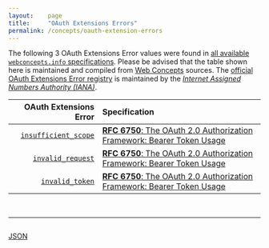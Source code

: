 ```yaml
---
layout:    page
title:     "OAuth Extensions Errors"
permalink: /concepts/oauth-extension-errors
---
```




The following 3 OAuth Extensions Error values were found in [all available `webconcepts.info` specifications](/specs). Please be advised that the table shown here is maintained and compiled from [Web Concepts](/) sources. The [official OAuth Extensions Error registry](http://www.iana.org/assignments/oauth-parameters/oauth-parameters.xhtml#extensions-error) is maintained by the [*Internet Assigned Numbers Authority (IANA)*](http://www.iana.org/).

OAuth Extensions Error | Specification
-------: | :-------
[`insufficient_scope`](/concepts/oauth-extension-error/insufficient_scope) | [**RFC 6750**: The OAuth 2.0 Authorization Framework: Bearer Token Usage](/specs/IETF/RFC/6750 "This specification describes how to use bearer tokens in HTTP requests to access OAuth 2.0 protected resources. Any party in possession of a bearer token (a &#34;bearer&#34;) can use it to get access to the associated resources (without demonstrating possession of a cryptographic key). To prevent misuse, bearer tokens need to be protected from disclosure in storage and in transport.")
[`invalid_request`](/concepts/oauth-extension-error/invalid_request) | [**RFC 6750**: The OAuth 2.0 Authorization Framework: Bearer Token Usage](/specs/IETF/RFC/6750 "This specification describes how to use bearer tokens in HTTP requests to access OAuth 2.0 protected resources. Any party in possession of a bearer token (a &#34;bearer&#34;) can use it to get access to the associated resources (without demonstrating possession of a cryptographic key). To prevent misuse, bearer tokens need to be protected from disclosure in storage and in transport.")
[`invalid_token`](/concepts/oauth-extension-error/invalid_token) | [**RFC 6750**: The OAuth 2.0 Authorization Framework: Bearer Token Usage](/specs/IETF/RFC/6750 "This specification describes how to use bearer tokens in HTTP requests to access OAuth 2.0 protected resources. Any party in possession of a bearer token (a &#34;bearer&#34;) can use it to get access to the associated resources (without demonstrating possession of a cryptographic key). To prevent misuse, bearer tokens need to be protected from disclosure in storage and in transport.")

<br/>
<hr/>

<p style="float : left"><a href="oauth-extension-errors.json" title="JSON representing all values for this Web Concept">JSON</a></p>
